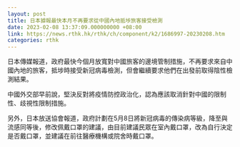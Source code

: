 ```yaml
---
layout: post
title: 日本據報最快本月不再要求從中國內地抵埗旅客接受檢測
date: 2023-02-08 13:37:09.000000000 +08:00
link: https://news.rthk.hk/rthk/ch/component/k2/1686997-20230208.htm
categories: rthk
---
```


日本傳媒報道，政府最快今個月放寬對中國旅客的邊境管制措施，不再要求來自中國內地的旅客，抵埗時接受新冠病毒檢測，但會繼續要求他們在出發前取得陰性檢測結果。

中國外交部早前說，堅決反對將疫情防控政治化，認為應該取消針對中國的限制性、歧視性限制措施。

另外，日本放送協會報道，政府計劃在5月8日將新冠病毒的傳染病等級，降至與流感同等後，修改佩戴口罩的建議，由目前建議民眾在室內戴口罩，改為自行決定是否戴口罩，並建議在前往醫療機構或院舍時戴口罩。
